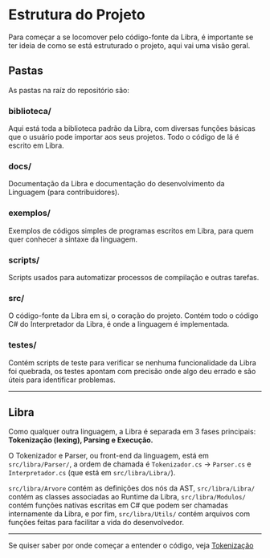 # Estrutura do Projeto
Para começar a se locomover pelo código-fonte da Libra, é importante se ter ideia de como se está estruturado o projeto, aqui vai uma visão geral.

## Pastas
As pastas na raíz do repositório são:

### biblioteca/
Aqui está toda a biblioteca padrão da Libra, com diversas funções básicas que o usuário pode importar aos seus projetos. Todo o código de lá é escrito em Libra.

### docs/
Documentação da Libra e documentação do desenvolvimento da Linguagem (para contribuidores).

### exemplos/
Exemplos de códigos simples de programas escritos em Libra, para quem quer conhecer a sintaxe da linguagem.

### scripts/
Scripts usados para automatizar processos de compilação e outras tarefas.

### src/
O código-fonte da Libra em si, o coração do projeto. Contém todo o código C# do Interpretador da Libra, é onde a linguagem é implementada.

### testes/
Contém scripts de teste para verificar se nenhuma funcionalidade da Libra foi quebrada, os testes apontam com precisão onde algo deu errado e são úteis para identificar problemas.

<hr>

## Libra
Como qualquer outra linguagem, a Libra é separada em 3 fases principais: **Tokenização (lexing), Parsing e Execução.**

O Tokenizador e Parser, ou front-end da linguagem, está em `src/libra/Parser/`, a ordem de chamada é `Tokenizador.cs` -> `Parser.cs` e `Interpretador.cs` (que está em `src/libra/Libra/`).

`src/libra/Arvore` contém as definições dos nós da AST, `src/libra/Libra/` contém as classes associadas ao Runtime da Libra, `src/libra/Modulos/` contém funções nativas escritas em C# que podem 
ser chamadas internamente da Libra, e por fim, `src/libra/Utils/` contém arquivos com funções feitas para facilitar a vida do desenvolvedor.

<hr>

Se quiser saber por onde começar a entender o código, veja [Tokenização](tokenizacao.md)
